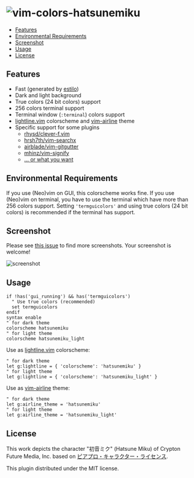 # ![vim-colors-hatsunemiku](https://ec.crypton.co.jp/img/vocaloid/mikunt/mikunt_logo.png)

<!--ts-->

- [Features](#features)
- [Environmental Requirements](#environmental-requirements)
- [Screenshot](#screenshot)
- [Usage](#usage)
- [License](#license)

<!--te-->

## Features

- Fast (generated by [estilo](https://github.com/jacoborus/estilo))
- Dark and light background
- True colors (24 bit colors) support
- 256 colors terminal support
- Terminal window (`:terminal`) colors support
- [lightline.vim](https://github.com/itchyny/lightline.vim) colorscheme and
  [vim-airline](https://github.com/vim-airline/vim-airline) theme
- Specific support for some plugins
  - [rhysd/clever-f.vim](https://github.com/rhysd/clever-f.vim)
  - [hrsh7th/vim-searchx](https://github.com/hrsh7th/vim-searchx)
  - [airblade/vim-gitgutter](https://github.com/airblade/vim-gitgutter)
  - [mhinz/vim-signify](https://github.com/mhinz/vim-signify)
  - [... or what you want](https://github.com/4513ECHO/vim-colors-hatsunemiku/issues)

## Environmental Requirements

If you use (Neo)vim on GUI, this colorscheme works fine. If you use (Neo)vim on
terminal, you have to use the terminal which have more than 256 colors support.
Setting `'termguicolors'` and using true colors (24 bit colors) is recommended
if the terminal has support.

## Screenshot

Please see
[this issue](https://github.com/4513ECHO/vim-colors-hatsunemiku/issues/1) to
find more screenshots. Your screenshot is welcome!

![screenshot](https://user-images.githubusercontent.com/81011153/159166785-ad4a93f9-f7a7-41a2-9755-37807acb341c.jpeg)

## Usage

```vim
if !has('gui_running') && has('termguicolors')
  " Use true colors (recommended)
  set termguicolors
endif
syntax enable
" for dark theme
colorscheme hatsunemiku
" for light theme
colorscheme hatsunemiku_light
```

Use as [lightline.vim](https://github.com/itchyny/lightline.vim) colorscheme:

```vim
" for dark theme
let g:lightline = { 'colorscheme': 'hatsunemiku' }
" for light theme
let g:lightline = { 'colorscheme': 'hatsunemiku_light' }
```

Use as [vim-airline](https://github.com/vim-airline/vim-airline) theme:

```vim
" for dark theme
let g:airline_theme = 'hatsunemiku'
" for light theme
let g:airline_theme = 'hatsunemiku_light'
```

## License

This work depicts the character "初音ミク" (Hatsune Miku) of Crypton Future Media,
Inc. based on [ピアプロ・キャラクター・ライセンス](http://piapro.jp/license/pcl/summary).

This plugin distributed under the MIT license.
